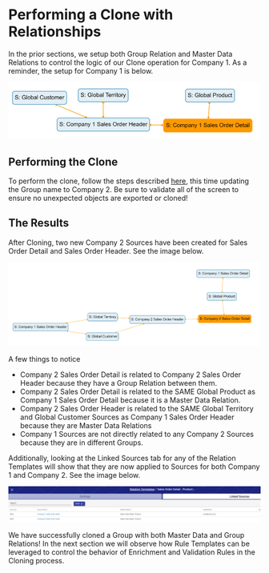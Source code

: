 # Performing a Clone with Relationships

In the prior sections, we setup both Group Relation and Master Data Relations to control the logic of our Clone operation for Company 1. As a reminder, the setup for Company 1 is below.&#x20;

![Company 1 Setup](<../../../.gitbook/assets/image (381) (1) (1).png>)

## Performing the Clone

To perform the clone, follow the steps described [here](../very-basic-cloning-example/performing-a-basic-clone.md), this time updating the Group name to Company 2. Be sure to validate all of the screen to ensure no unexpected objects are exported or cloned!

## The Results

After Cloning, two new Company 2 Sources have been created for Sales Order Detail and Sales Order Header. See the image below.

![Company 2 Relations](<../../../.gitbook/assets/image (377) (1).png>)

A few things to notice

* Company 2 Sales Order Detail is related to Company 2 Sales Order Header because they have a Group Relation between them.
* Company 2 Sales Order Detail is related to the SAME Global Product as Company 1 Sales Order Detail because it is a Master Data Relation.
* Company 2 Sales Order Header is related to the SAME Global Territory and Global Customer Sources as Company 1 Sales Order Header because they are Master Data Relations
* Company 1 Sources are not directly related to any Company 2 Sources because they are in different Groups.

Additionally, looking at the Linked Sources tab for any of the Relation Templates will show that they are now applied to Sources for both Company 1 and Company 2. See the image below.

![The Relation Template is linked to Sources in both Groups](<../../../.gitbook/assets/image (380).png>)



We have successfully cloned a Group with both Master Data and Group Relations! In the next section we will observe how Rule Templates can be leveraged to control the behavior of Enrichment and Validation Rules in the Cloning process.
